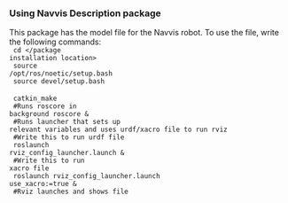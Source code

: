 ### Using Navvis Description package

This package has the model file for the Navvis robot. To use the file, write the following commands:
<br>
<code>
cd </package installation location> 
</code> <br>
<code>
source /opt/ros/noetic/setup.bash
</code> <br>
<code>
source devel/setup.bash
</code> <br>
<code>
catkin_make
</code> <br>
<code>
#Runs roscore in background
roscore &
</code> <br>
<code>
#Runs launcher that sets up relevant variables and uses urdf/xacro file to run rviz
</code> <br>
<code>
#Write this to run urdf file
</code> <br>
<code>
roslaunch rviz_config_launcher.launch &
</code> <br>
<code>
#Write this to run xacro file
</code> <br>
<code>
roslaunch rviz_config_launcher.launch use_xacro:=true &
</code> <br>
<code>
#Rviz launches and shows file
</code>